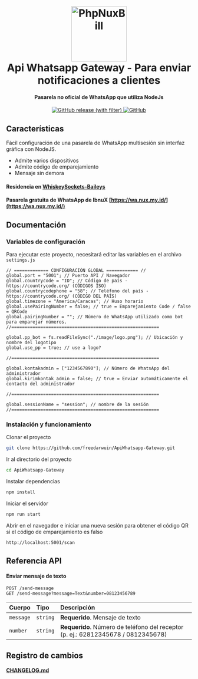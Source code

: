 <h1 align="center">
  <img src="https://upload.wikimedia.org/wikipedia/commons/thumb/6/6b/WhatsApp.svg/240px-WhatsApp.svg.png" alt="PhpNuxBill" width="150">
  <br>Api Whatsapp Gateway - Para enviar notificaciones a clientes<br>
</h1>

<h4 align="center">Pasarela no oficial de WhatsApp que utiliza NodeJs</h4>

<p align="center">
  <a href="https://github.com/freedarwuin/ApiWhatsapp-Gateway/releases">
    <img alt="GitHub release (with filter)" src="https://img.shields.io/github/v/release/rtaserver/ApiWhatsapp-Gateway?label=Latest%20Release&labelColor=CE5A67">
  </a>
  <a href="https://github.com/freedarwuin/ApiWhatsapp-Gateway/blob/main/LICENSE">
   <img alt="GitHub" src="https://img.shields.io/github/license/freedarwuin/ApiWhatsapp-Gateway">
  </a>
  
</p>

## Características

Fácil configuración de una pasarela de WhatsApp multisesión sin interfaz gráfica con NodeJS.

- Admite varios dispositivos
- Admite código de emparejamiento
- Mensaje sin demora

<p>

#### Residencia en [WhiskeySockets-Baileys](https://github.com/WhiskeySockets/Baileys)

#### Pasarela gratuita de WhatsApp de IbnuX [https://wa.nux.my.id/](https://wa.nux.my.id/)

<p>

## Documentación

### Variables de configuración

Para ejecutar este proyecto, necesitará editar las variables en el archivo `settings.js`

```
// ============= CONFIGURACIÓN GLOBAL ============ //
global.port = "5001"; // Puerto API / Navegador
global.countrycode = "ID"; // Código de país - https://countrycode.org/ (CÓDIGOS ISO)
global.countrycodephone = "58"; // Teléfono del país - https://countrycode.org/ (CÓDIGO DEL PAÍS)
global.timezone = "America/Caracas"; // Huso horario
global.usePairingNumber = false; // true = Emparejamiento Code / false = QRCode
global.pairingNumber = ""; // Número de WhatsApp utilizado como bot para emparejar números.
//========================================================

global.pp_bot = fs.readFileSync("./image/logo.png"); // Ubicación y nombre del logotipo
global.use_pp = true; // use a logo?

//========================================================

global.kontakadmin = ["1234567890"]; // Número de WhatsApp del administrador
global.kirimkontak_admin = false; // true = Enviar automáticamente el contacto del administrador

//========================================================

global.sessionName = "session"; // nombre de la sesión
//========================================================

```

### Instalación y funcionamiento

Clonar el proyecto

```bash
git clone https://github.com/freedarwuin/ApiWhatsapp-Gateway.git
```

Ir al directorio del proyecto

```bash
cd ApiWhatsapp-Gateway
```

Instalar dependencias

```bash
npm install
```

Iniciar el servidor

```bash
npm run start
```

Abrir en el navegador e iniciar una nueva sesión para obtener el código QR si el código de emparejamiento es falso

```bash
http://localhost:5001/scan
```

## Referencia API

#### Enviar mensaje de texto

```
POST /send-message
GET /send-message?message=Text&number=08123456789
```

| Cuerpo      | Tipo     | Descripción                                                         |
| :-------- | :------- | :------------------------------------------------------------------ |
| `message` | `string` | **Requerido**. Mensaje de texto                                          |
| `number`  | `string` | **Requerido**. Número de teléfono del receptor (p. ej.: 62812345678 / 0812345678) |

## Registro de cambios

#### [CHANGELOG.md](CHANGELOG.md)
